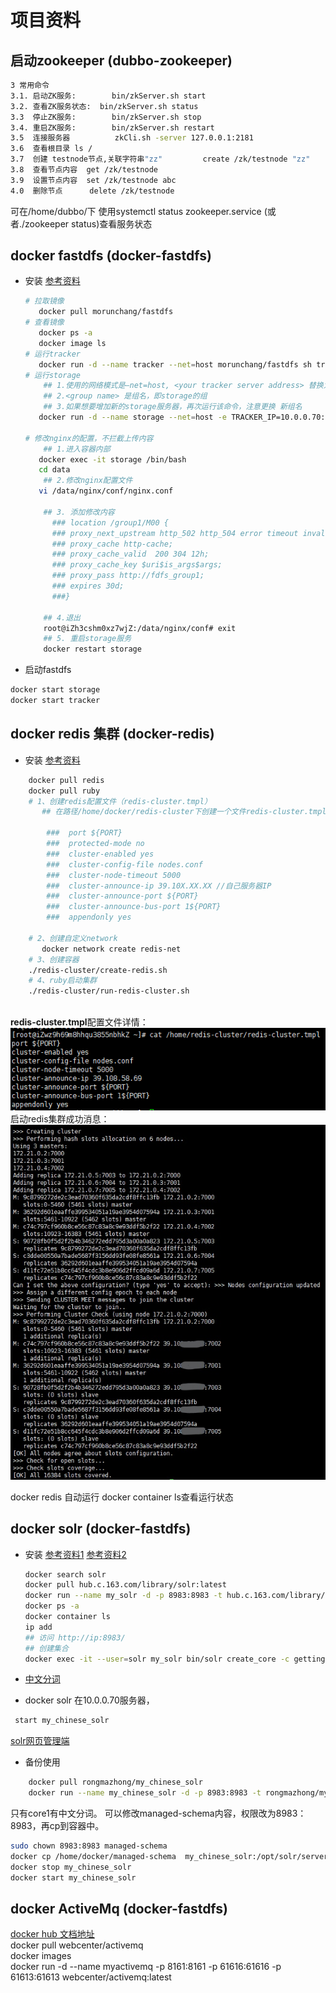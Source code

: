 # 项目资料

## 启动zookeeper  (dubbo-zookeeper)    
```bash
3 常用命令
3.1. 启动ZK服务:        bin/zkServer.sh start
3.2. 查看ZK服务状态:  bin/zkServer.sh status
3.3  停止ZK服务:        bin/zkServer.sh stop
3.4. 重启ZK服务:        bin/zkServer.sh restart
3.5  连接服务器          zkCli.sh -server 127.0.0.1:2181
3.6  查看根目录 ls /
3.7  创建 testnode节点,关联字符串"zz"         create /zk/testnode "zz"
3.8  查看节点内容  get /zk/testnode
3.9  设置节点内容  set /zk/testnode abc
4.0  删除节点      delete /zk/testnode
```   

可在/home/dubbo/下 使用systemctl status zookeeper.service (或者./zookeeper status)查看服务状态  
## docker fastdfs  (docker-fastdfs)
- 安装  [参考资料](https://blog.csdn.net/lizhihaooo/article/details/79261388)  
    ```bash
    # 拉取镜像
       docker pull morunchang/fastdfs
    # 查看镜像
       docker ps -a 
       docker image ls
    # 运行tracker
       docker run -d --name tracker --net=host morunchang/fastdfs sh tracker.sh
    # 运行storage
        ## 1.使用的网络模式是–net=host, <your tracker server address> 替换为你机器的Ip即可
        ## 2.<group name> 是组名，即storage的组
        ## 3.如果想要增加新的storage服务器，再次运行该命令，注意更换 新组名
       docker run -d --name storage --net=host -e TRACKER_IP=10.0.0.70:22122 -e GROUP_NAME=group1 morunchang/fastdfs sh storage.sh

  # 修改nginx的配置，不拦截上传内容
        ## 1.进入容器内部  
       docker exec -it storage /bin/bash
       cd data
        ## 2.修改nginx配置文件
       vi /data/nginx/conf/nginx.conf
     
        ## 3. 添加修改内容
          ### location /group1/M00 {
          ### proxy_next_upstream http_502 http_504 error timeout invalid_header;
          ### proxy_cache http-cache;
          ### proxy_cache_valid  200 304 12h;
          ### proxy_cache_key $uri$is_args$args;
          ### proxy_pass http://fdfs_group1;
          ### expires 30d;
          ###}
     
        ## 4.退出
        root@iZh3cshm0xz7wjZ:/data/nginx/conf# exit
        ## 5. 重启storage服务
        docker restart storage
    ```   
- 启动fastdfs     
```bash
docker start storage
docker start tracker 
```    
## docker redis 集群 (docker-redis)
- 安装  [参考资料](https://www.cnblogs.com/lianggp/articles/8136222.html) 
```bash
    docker pull redis   
    docker pull ruby   
    # 1、创建redis配置文件（redis-cluster.tmpl）
       ## 在路径/home/docker/redis-cluster下创建一个文件redis-cluster.tmpl  
        
        ###  port ${PORT}
        ###  protected-mode no
        ###  cluster-enabled yes
        ###  cluster-config-file nodes.conf
        ###  cluster-node-timeout 5000
        ###  cluster-announce-ip 39.10X.XX.XX //自己服务器IP
        ###  cluster-announce-port ${PORT}
        ###  cluster-announce-bus-port 1${PORT}
        ###  appendonly yes
     
    # 2、创建自定义network  
       docker network create redis-net
    # 3、创建容器
    ./redis-cluster/create-redis.sh 
    # 4、ruby启动集群
    ./redis-cluster/run-redis-cluster.sh
    
```    
 **redis-cluster.tmpl**配置文件详情：   
![redis-cluster.tmpl](./imgs/docker-redis集群.png)     
 启动redis集群成功消息：   
![run-redis-success](./imgs/run-success-redis.png)

docker redis 自动运行
docker container ls查看运行状态
## docker solr (docker-fastdfs) 
- 安装    [参考资料1](https://c.163yun.com/hub#/m/repository/?repoId=3540)  [参考资料2](https://hub.docker.com/r/supermy/docker-solr/) 
    ```bash
    docker search solr
    docker pull hub.c.163.com/library/solr:latest
    docker run --name my_solr -d -p 8983:8983 -t hub.c.163.com/library/solr:latest 
    docker ps -a
    docker container ls
    ip add
    ## 访问 http://ip:8983/      
    ## 创建集合
    docker exec -it --user=solr my_solr bin/solr create_core -c gettingstarted
    
    ```   
- [中文分词](https://github.com/zxiaofan/ik-analyzer-solr6/releases)
    
- docker solr 在10.0.0.70服务器， 
```bash
 start my_chinese_solr
```   
[solr网页管理端](http://10.0.0.70:8983/solr/#/)  

- 备份使用
```bash
    docker pull rongmazhong/my_chinese_solr
    docker run --name my_chinese_solr -d -p 8983:8983 -t rongmazhong/my_chinese_solr 
```   
只有core1有中文分词。
可以修改managed-schema内容，权限改为8983：8983，再cp到容器中。
```bash
sudo chown 8983:8983 managed-schema
docker cp /home/docker/managed-schema  my_chinese_solr:/opt/solr/server/solr/gettingstarted/conf/managed-schema
docker stop my_chinese_solr
docker start my_chinese_solr
```     
## docker ActiveMq (docker-fastdfs)  
[docker hub 文档地址](https://hub.docker.com/r/webcenter/activemq/)    
docker pull webcenter/activemq      
docker images       
docker run -d --name myactivemq -p 8161:8161 -p 61616:61616 -p 61613:61613 webcenter/activemq:latest

